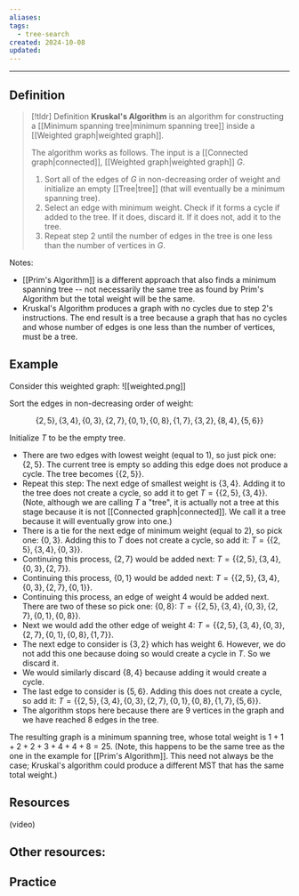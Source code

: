 ```yaml
---
aliases: 
tags:
  - tree-search
created: 2024-10-08
updated:
---
```

---
## Definition 

> [!tldr] Definition
> **Kruskal's Algorithm** is an algorithm for constructing a [[Minimum spanning tree|minimum spanning tree]] inside a [[Weighted graph|weighted graph]]. 
> 
> The algorithm works as follows. The input is a [[Connected graph|connected]], [[Weighted graph|weighted graph]] $G$. 
> 
> 1. Sort all of the edges of $G$ in non-decreasing order of weight and initialize an empty [[Tree|tree]] (that will eventually be a minimum spanning tree). 
> 2. Select an edge with minimum weight. Check if it forms a cycle if added to the tree. If it does, discard it. If it does not, add it to the tree. 
> 3. Repeat step 2 until the number of edges in the tree is one less than the number of vertices in $G$. 

Notes: 
- [[Prim's Algorithm]] is a different approach that also finds a minimum spanning tree -- not necessarily the same tree as found by Prim's Algorithm but the total weight will be the same. 
- Kruskal's Algorithm produces a graph with no cycles due to step 2's instructions. The end result is a tree because a graph that has no cycles and whose number of edges is one less than the number of vertices, must be a tree. 

## Example

Consider this weighted graph: 
![[weighted.png]]

Sort the edges in non-decreasing order of weight: 

$$\{2,5\}, \{3,4\}, \{0,3\}, \{2,7\}, \{0,1\}, \{0,8\}, \{1,7\}, \{3,2\}, \{8,4\}, \{5,6\}\}$$

Initialize $T$ to be the empty tree. 

- There are two edges with lowest weight (equal to 1), so just pick one: $\{2,5\}$. The current tree is empty so adding this edge does not produce a cycle. The tree becomes $\{\{2,5\}\}$. 
- Repeat this step: The next edge of smallest weight is $\{3,4\}$. Adding it to the tree does not create a cycle, so add it to get  $T = \{\{2,5\}, \{3,4\}\}$. (Note, although we are calling $T$ a "tree", it is actually not a tree at this stage because it is not [[Connected graph|connected]]. We call it a tree because it will eventually grow into one.)
- There is a tie for the next edge of minimum weight (equal to 2), so pick one: $\{0,3\}$. Adding this to $T$ does not create a cycle, so add it: $T = \{\{2,5\}, \{3,4\}, \{0,3\}\}$. 
- Continuing this process, $\{2,7\}$ would be added next: $T = \{\{2,5\}, \{3,4\}, \{0,3\}, \{2,7\}\}$. 
- Continuing this process, $\{0,1\}$ would be added next: $T = \{\{2,5\}, \{3,4\}, \{0,3\}, \{2,7\}, \{0,1\}\}$. 
- Continuing this process, an edge of weight 4 would be added next. There are two of these so pick one: $\{0,8\}$: $T = \{\{2,5\}, \{3,4\}, \{0,3\}, \{2,7\}, \{0,1\}, \{0,8\}\}$. 
- Next we would add the other edge of weight 4: $T = \{\{2,5\}, \{3,4\}, \{0,3\}, \{2,7\}, \{0,1\}, \{0,8\}, \{1,7\}\}$. 
- The next edge to consider is $\{3,2\}$ which has weight 6. However, we do not add this one because doing so would create a cycle in $T$. So we discard it. 
- We would similarly discard $\{8,4\}$ because adding it would create a cycle. 
- The last edge to consider is $\{5,6\}$. Adding this does not create a cycle, so add it: $T = \{\{2,5\}, \{3,4\}, \{0,3\}, \{2,7\}, \{0,1\}, \{0,8\}, \{1,7\}, \{5,6\}\}$. 
- The algorithm stops here because there are 9 vertices in the graph and we have reached 8 edges in the tree. 

The resulting graph is a minimum spanning tree, whose total weight is $1+1+2+2+3+4+4+8 = 25$. (Note, this happens to be the same tree as the one in the example for [[Prim's Algorithm]]. This need not always be the case; Kruskal's algorithm could produce a different MST that has the same total weight.)
## Resources 

(video)

Other resources: 
- 

## Practice 
